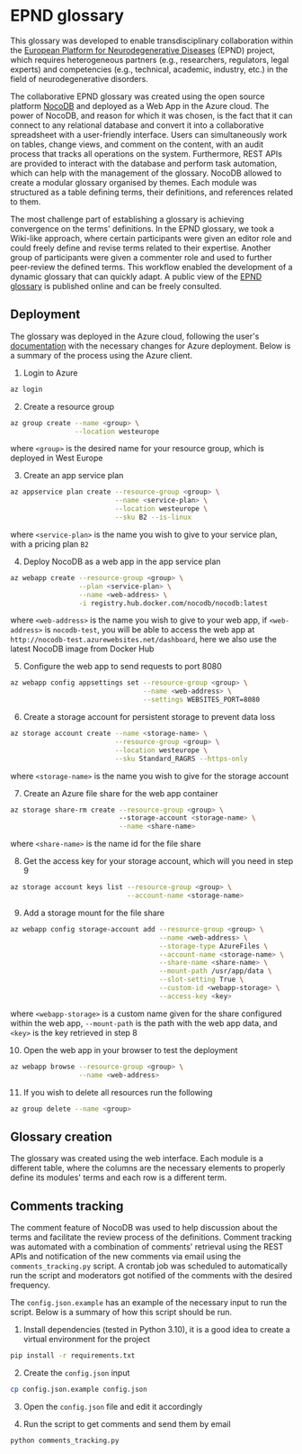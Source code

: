 # EPND glossary

This glossary was developed to enable transdisciplinary collaboration 
within the [European Platform for Neurodegenerative Diseases](https://epnd.org)
(EPND) project, which requires heterogeneous partners (e.g., researchers, 
regulators, legal experts) and competencies (e.g., technical, academic,
industry, etc.) in the field of neurodegenerative disorders.

The collaborative EPND glossary was created using the open source platform 
[NocoDB](https://nocodb.com) and deployed as a Web App in the Azure cloud. 
The power of NocoDB, and reason for which it was chosen, is the fact that it 
can connect to any relational database and convert it into a collaborative 
spreadsheet with a user-friendly interface. Users can simultaneously work on 
tables, change views, and comment on the content, with an audit process 
that tracks all operations on the system. Furthermore, REST APIs are 
provided to interact with the database and perform task automation, which 
can help with the management of the glossary. NocoDB allowed to create a 
modular glossary organised by themes. Each module was structured as a table 
defining terms, their definitions, and references related to them.

The most challenge part of establishing a glossary is achieving convergence 
on the terms' definitions. In the EPND glossary, we took a Wiki-like approach, 
where certain participants were given an editor role and could freely define 
and revise terms related to their expertise. Another group of participants 
were given a commenter role and used to further peer-review the defined terms. 
This workflow enabled the development of a dynamic glossary that can quickly 
adapt. A public view of the [EPND glossary](https://epnd-glossary.azurewebsites.net/dashboard/#/base/c061cde8-1afa-45aa-bee8-3a689e9c518c) 
is published online and can be freely consulted.

## Deployment

The glossary was deployed in the Azure cloud, following the user's 
[documentation](https://docs.nocodb.com/getting-started/installation/) with 
the necessary changes for Azure deployment. Below is a summary of the process
using the Azure client.

1. Login to Azure
``` bash
az login
```

2. Create a resource group
``` bash
az group create --name <group> \
                --location westeurope
```
where `<group>` is the desired name for your resource group, which is deployed
in West Europe

3. Create an app service plan
``` bash
az appservice plan create --resource-group <group> \
                          --name <service-plan> \
                          --location westeurope \
                          --sku B2 --is-linux
```
where `<service-plan>` is the name you wish to give to your service plan, with a
pricing plan `B2`

4. Deploy NocoDB as a web app in the app service plan                          
``` bash
az webapp create --resource-group <group> \
                 --plan <service-plan> \
                 --name <web-address> \
                 -i registry.hub.docker.com/nocodb/nocodb:latest
```
where `<web-address>` is the name you wish to give to your web app, if
`<web-address>` is `nocodb-test`, you will be able to access the web app at
`http://nocodb-test.azurewebsites.net/dashboard`, here we also use the latest
NocoDB image from Docker Hub

5. Configure the web app to send requests to port 8080
``` bash
az webapp config appsettings set --resource-group <group> \
                                 --name <web-address> \
								 --settings WEBSITES_PORT=8080
```

6. Create a storage account for persistent storage to prevent data loss
``` bash
az storage account create --name <storage-name> \
                          --resource-group <group> \
						  --location westeurope \
						  --sku Standard_RAGRS --https-only
```
where `<storage-name>` is the name you wish to give for the storage account

7. Create an Azure file share for the web app container
``` bash
az storage share-rm create --resource-group <group> \ 
                           --storage-account <storage-name> \
						   --name <share-name>
```
where `<share-name>` is the name id for the file share

8. Get the access key for your storage account, which will you need in step 9
``` bash
az storage account keys list --resource-group <group> \
                             --account-name <storage-name>
```

9. Add a storage mount for the file share
``` bash
az webapp config storage-account add --resource-group <group> \
                                     --name <web-address> \
									 --storage-type AzureFiles \
									 --account-name <storage-name> \
									 --share-name <share-name> \
									 --mount-path /usr/app/data \
									 --slot-setting True \
									 --custom-id <webapp-storage> \
									 --access-key <key>
```
where `<webapp-storage>` is a custom name given for the share configured within
the web app, `--mount-path` is the path with the web app data, and `<key>` is
the key retrieved in step 8

10. Open the web app in your browser to test the deployment
``` bash
az webapp browse --resource-group <group> \
                 --name <web-address>
```	

11. If you wish to delete all resources run the following
``` bash
az group delete --name <group>
```

## Glossary creation

The glossary was created using the web interface. Each module is a different 
table, where the columns are the necessary elements to properly define its 
modules' terms and each row is a different term.

## Comments tracking

The comment feature of NocoDB was used to help discussion about the terms and 
facilitate the review process of the definitions. Comment tracking was 
automated with a combination of comments' retrieval using the REST APIs and 
notification of the new comments via email using the `comments_tracking.py` 
script. A crontab job was scheduled to automatically run the script and 
moderators got notified of the comments with the desired frequency.

The `config.json.example` has an example of the necessary input to run the
script. Below is a summary of how this script should be run.

1. Install dependencies (tested in Python 3.10), it is a good idea to create a
   virtual environment for the project
``` bash
pip install -r requirements.txt
```

2. Create the `config.json` input
``` bash
cp config.json.example config.json
```

3. Open the `config.json` file and edit it accordingly

4. Run the script to get comments and send them by email
``` bash
python comments_tracking.py
```

